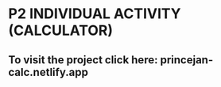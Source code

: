 # P2 INDIVIDUAL ACTIVITY (CALCULATOR)
<h2>To visit the project click here: <b>princejan-calc.netlify.app</b></h2>


